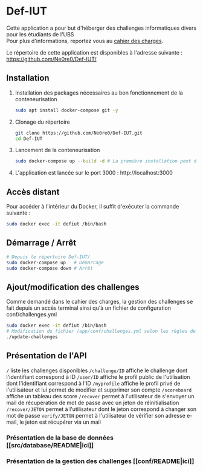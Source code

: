 # Def-IUT

Cette application a pour but d'héberger des challenges informatiques divers pour les étudiants de l'UBS  
Pour plus d'informations, reportez vous au [cahier des charges](./documents/cahier_des_charges.pdf).

Le répertoire de cette application est disponibles à l'adresse suivante : https://github.com/Ne0re0/Def-IUT/

## Installation

1. Installation des packages nécessaires au bon fonctionnement de la conteneurisation

    ```bash
    sudo apt install docker-compose git -y
    ```

2. Clonage du répertoire

    ```bash
    git clone https://github.com/Ne0re0/Def-IUT.git
    cd Def-IUT
    ```

3. Lancement de la conteneurisation

    ```bash
    sudo docker-compose up --build -d # La première installation peut durer un certain moment en fonction de votre débit
    ```

4. L'application est lancée sur le port 3000 :  http://localhost:3000

## Accès distant

Pour accéder à l'intérieur du Docker, il suffit d'exécuter la commande suivante : 

```bash
sudo docker exec -it defiut /bin/bash
```

## Démarrage / Arrêt

```bash
# Depuis le répertoire Def-IUT/
sudo docker-compose up   # Démarrage
sudo docker-compose down # Arrêt
```

## Ajout/modification des challenges

Comme demandé dans le cahier des charges, la gestion des challenges se fait depuis un accès terminal ainsi qu'à un fichier de configuration conf/challenges.yml

```bash
sudo docker exec -it defiut /bin/bash
# Modification du fichier /app/conf/challenges.yml selon les règles de sa documentation (à l'intérieur du fichier)
./update-challenges
```

## Présentation de l'API

`/` liste les challenges disponibles
`/challenge/ID` affiche le challenge dont l'identifiant correspond à ID
`/user/ID` affiche le profil public de l'utilisation dont l'identifiant correspond à l'ID
`/myprofile` affiche le profil privé de l'utilisateur et lui permet de modifier et supprimer son compte
`/scoreboard` affiche un tableau des score
`/recover` permet à l'utilisateur de s'envoyer un mail de récupération de mot de passe avec un jeton de réinitialisation
`/recover/JETON` permet à l'utilisateur dont le jeton correspond à changer son mot de passe 
`verify/JETON` permet à l'utilisateur de vérifier son adresse e-mail, le jeton est récupérer via un mail

### Présentation de la base de données [[src/database/README|ici]]
### Présentation de la gestion des challenges [[conf/README|ici]]



